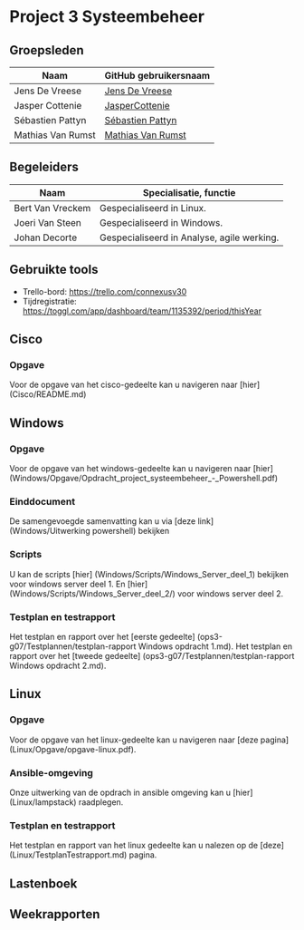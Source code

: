 # Project 3 Systeembeheer

## Groepsleden
 
 Naam  | GitHub gebruikersnaam
------------- | -------------
Jens De Vreese  | [Jens De Vreese](https://github.com/jensdevreese)
Jasper Cottenie | [JasperCottenie](https://github.com/JasperCottenie)
Sébastien Pattyn  | [Sébastien Pattyn](https://github.com/Sebastienpattyn)
Mathias Van Rumst | [Mathias Van Rumst](https://github.com/mathias27) 

## Begeleiders
 Naam  | Specialisatie, functie
------------- | -------------
Bert Van Vreckem | Gespecialiseerd in Linux.
Joeri Van Steen | Gespecialiseerd in Windows.
Johan Decorte  | Gespecialiseerd in Analyse, agile werking.

## Gebruikte tools
* Trello-bord: <https://trello.com/connexusv30>
* Tijdregistratie: <https://toggl.com/app/dashboard/team/1135392/period/thisYear>


## Cisco
### Opgave
Voor de opgave van het cisco-gedeelte kan u navigeren naar [hier] (Cisco/README.md)
## Windows
### Opgave
Voor de opgave van het windows-gedeelte kan u navigeren naar [hier] (Windows/Opgave/Opdracht_project_systeembeheer_-_Powershell.pdf)
### Einddocument
De samengevoegde samenvatting kan u via [deze link] (Windows/Uitwerking powershell) bekijken 
### Scripts
U kan de scripts [hier] (Windows/Scripts/Windows_Server_deel_1) bekijken voor windows server deel 1. En [hier] (Windows/Scripts/Windows_Server_deel_2/) voor windows server deel 2.
### Testplan en testrapport
Het testplan en rapport over het [eerste gedeelte] (ops3-g07/Testplannen/testplan-rapport Windows opdracht 1.md).
Het testplan en rapport over het [tweede gedeelte] (ops3-g07/Testplannen/testplan-rapport Windows opdracht 2.md).
## Linux
### Opgave
Voor de opgave van het linux-gedeelte kan u navigeren naar [deze pagina] (Linux/Opgave/opgave-linux.pdf).
### Ansible-omgeving
Onze uitwerking van de opdrach in ansible omgeving kan u [hier] (Linux/lampstack) raadplegen.
### Testplan en testrapport
Het testplan en rapport van het linux gedeelte kan u nalezen op de [deze] (Linux/TestplanTestrapport.md) pagina.
## Lastenboek
## Weekrapporten
